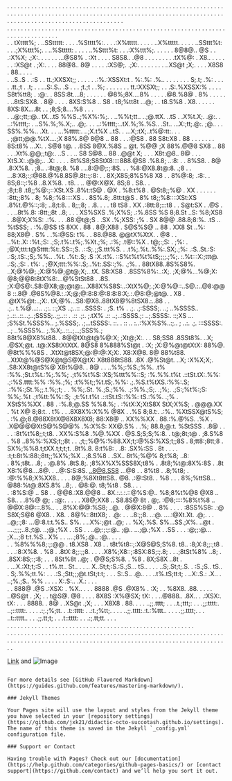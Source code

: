 
                                                                                                                                                                                                                                                                                                            
  .  . .  .  . .  .  . .  .  . .  .  . .  .  . .  .  . .  .  . .  .  . .  .  . .  .  . .  .  . .  .  . .  .  . .  .  . .  .  . .  .  . .  .  . .  .  . .  .  . .  .  . .  .  . .  .  . .  .  . .  .  . .  .  . .  .  . .  .  . .  .  . .  .  . .  .  . .  .  . .  .  . .  .  . .  .  . .  .  . .  .  . .  . 
   .       .    .   .      .    .  .       .       .       .       .    .   .      .       .  .    .       .       .       .       .    .   .      .       .       .    .  .     .       .      .  .     .       .      .  .       .       .       .       .    .  .     .       .      .  .     .       .  
     .  . .  .    .    . .  .    .  .  . .    . .    .  .    .  ..   .   .     . .    . .   .   .    .  .    .  .    .  .    .  . .  .   . .   . .    . .    .  .    .       . .   .  .    . .      .  .   . .     . .   .  .  . .    . .    .  .    .  .    .       . .   .  .    . .      .  .   . .      
 .       . tXtttt%; .      ..SSttttt:       .     .      .       .%Stttt%:.  .      .   .:X%ttttt. .     .       .       .       ..X%ttttt.  .      .     .      .  ..SSttt%t:      .   .   .;X%ttt%;.         .   ..%Sttttt:       .     .      .       .  ..%Sttt%t:      .   .   .:X%ttt%;.         .  . 
   .  . . 8@8@..  @S .  . .:X%X;  .;X:.  .     .    . .    .  ...@S8% . :Xt .   .  .  . S8S8.. .@8 .  .    .  .    .  .    .  . .tX%@: . X8..   .  .   .    . .   . :XS@t . ;X:. .    .   . 88@8..  8@ . .  .   . .:XS@;. .;X:. .  .   .    . .    .  .    ..XS@t   ;X;. .    .   . X8S8 .  88.. .  .   .   
  .     ..S..S . .:S .   . tt.;XXSXt;;     . .   .      .   .  .:%.:XSSXt:t   .         %:.%:   .%..    .   .   .   .   .   .  . S;.t;   .%:  .      .   .      .  .tt.;t . .t; .  .     ...S:.S..  .S .  .   .    ;t.;t . .%; .     .   .      .   .   . . tt.:XXSXt;;    .     . .S:.%XSSX:%       .    . 
    . . S8t%tt8; . :@:. . 8SS:8t....8; . .     .   .  .   .    @8%;8X....8% .   . .  . .@8.%8@  . 8% .    .   .   .   .   .   ..8tS:SX8. . 8@    .         .  .  . 8XS:S%8 .. S8     .    t8;%tt8t ...@; .       . t8.S%8 .  X8. .         .  .   .   .    8XS:8X....8t .    .    ;8;S;8....%8  . .    .    
  .   ..@:;tt;:@..  tX...tS %%S..;%X%:%;.   .    ..%%t;tt.. ..;@.ttX. ..tS .            .X%t.X;.  .@:.  .  ..:%tttt;:   .    ..S%.%;%.X;.. .@;.   . . ..:%tttt;:..tX.%;%.%S.. .St..    ...X:;tt;.@:.  ;@..  . .     SS%.%%.. .Xt. . . ...%ttttt:.       ..;X.t%X  ..tS.   .    ...X;:tX;..t%@:tt:.  .    .  
    . ;@tt;@@.%tX....;X 88%.8@  8@8 .. 88 .   . .:@S8 .  88  S8t:X8 .  88 .  . .  . . . . 8S:t8% ...X:.   . S@8    t@.     . .8SS 8@X.%8S .. @t.       %@@    ;X 88%.@@8 SX8 .. 88 .  . .Xt%.@@;;t@:. ..S .     . .. S8 S@8... 88     ..@@t    X;  . . . X8t:@8..  8@ .    .   . XtS.X:.:@@;.. .X:    .    .
  . . 8t%S8;S8StX8::::888.@S8 .%8.8; ..:8:  .  . 8%S8. . 8@ .8:X%8. . ;8..               .:8t@;8.   %8  . ..8:@@;:;:8S. .  . %8:@X8.8t@:8.  .;8 . . ...8:X8;:;:@88.@%8.8S@.8t::;:8: . . 8X;X8S;8%S%8    X8 .  .       8%@:8;  .:8:.  . 8S;8::;:%8      ..8.X%8. . t8.   .    .. @@:X@X. 8S;8  . S8..    .   
    ;8;t:8 .t8;;%@:;::XSt.XS .8%t:tS@  . @X  . %8:t%8 .  @St8;;%@ .  XX .  .  . .  .  .   :8tt;;8% .  8;  %8;:%8::::XS .  . 8S%.8; .8tt:t@S  . 8%    t8;;%8::::XSt:XS .8%t.@%::;:8;  ..8;t:8. . 8;;;8; . .8.    .  . . t8 tS8  . XX .:8tt:8;:::t8 .  . S@t:SX . .@S .  .  .  ..8t%.8: :8tt;;8t  ..8; .    . 
  . XS%SXS .%;X%S;  .:%.8SS  %S 8;8.St  ..S:   %8;XS8 . .8@X;X%S:  .:%.      .         . .88:@t@;S . .SX .%;XSS:   ;%    . SX 8@@ .88.8;8:%.  .tS .. %tSSS; . :%.@SS  tS 8XX .  88 .  8@;X88 .  S@S%S@ .. 88 .          XX8 St  ..%: 88;X8@ .  S%  .  .%:@SS:   t%   .     .  88.@88. @@tX%XtX. . @8 .  .   
 ..%t:.X: :%t.;S:  .;S;.t%:.t%;.%Xt.;%;  .:%; .t@::%X  . t@;:;S: . ;%: . ;@X;ttt:t@Stttt:%t:.SS::;S.  .::S;.;;S.ttt%S. . .t%;.%t..%%:.SX;.;%:  .:S..St.:S:  .:S;.tS:.;S;.%%.. .%t.  .%t:.S;   .S :X.:t%.   ::S%t%t%t%tS;;;;.;%;.  :.%t:::X:;ttt@.   .:S;.;S: . t%: . ;@X;ttt:%%:.S;..%t:.SS::;%.  .;%.     .
  88tX88..8S%S8%. ..X;@%@;.;X:@%@;@t@;X;...tX. S8:XS8 . .8SS%8%:..:X;.  ;X;@%...%@;X:   @8;@@8t8tX%8:...@%StSt88 . .8S.  ;X:@S@:.S8:@X8;@;@t@:...X88X%S8S:..:XtX%@;.;X:@%@::..S@.:..@8:@@8 ::.8@ .@8S%@8.:.:X;@;@:8:8:@:8:8:8:X;.:.@8:@;@t@. . X8 . .@tX%@t:..;X:.  tX;@%...S8:@X8..88tX8@%8tSX8.:..88 . .  
 .;.. t.%@...:..  .;:. ::;XS ..;..:: ..SSSS: . ;S. t% . .;. .;:SSSS;. ..; ..%SSSS.. ;..::..::...;..;SSSS;..;;..:: . .:: .;:. ;.tX% .:: ..;..:SSSS.;: ..;.SSSS:. ::;XS ... ;S%St.%SSS%.. ;.%SSS;.  .;...tSSSS:. ::. . :: .. :..:%X%S%..:;.. ;   ..:. .;. :::SSSS:. ..; ..%SSS%.. ;.%X;..::..;...;SSS%.;      
  88t%8@X8%t88. . 8@@tXt@t@%@:X; ;Xt@;X:. .  . S8;SS8   .8SSt8%. ..X; .@SX;@t. .t@:XS8tXtXtX.   8@S8    8%888%St@t . :X; ;X:@%@t@tXtX:   88%@.   @8t%%%8S . .XtXt@t8SX;@:@:@:X;X:.  X8:X@8.   8@  88%t88. ..XtXt@%@S@X@t@S@X@tX:   X8t888tS88.  .8X .@%St@t. ..X; :X%X;X;. .S8:XX8t@tS%@  X8t%@8. . 8@ .  . 
 ..%%;:%S.;%%.  .t% :%%.;St.t%t.:%;.%%;  .;t%%t%S::XS;%ttt%%::S;   :%.%%.t%t  .::tSt.tX:.%%:  .;:%S.tttt:%% :%%.;%; :t%%t;;%t.tS;.%%:  .;.%S.t%tXS.:%%:.S;  .:%%:;St.%;;.t.%;;t; . . %%;.St.   %.;S.;%%.  .;:%%.;S;. .;%;. .;S:;%t%:;S: %%;.%t .;t%tt:%%::S;  .;t:%t.t%t  .::tSt.tS::%%: tS.:%%.  .;% .     
    XStS%%XX  . 88 . :%.8;@.SS  %%8.%; . :%tX:X;XtS8X    StX;X%S;  . @@@.XX .  %t X@ 8;8:t. . t% .   .   .8X8X%:X%% @8X . .%S 8;8.t:. .:%..    %XtSSX@tS%S; . :%.@;8.@88X8tX@8X8X8X8; 88:X8@ .. XX%%XX  . 88.:%.@%S.  .%X .         .X@@@@XtS@%S@@%   .%:X%S:    XX@.S% . .%; 88.8;@:t. %StSSS . .8@ .  . . 
  . :8t%t%8;;t;t8.  . XX%:S%8 .%@.%XX .  @S.S;S;S;%:8. . t@;8t;t@ . ;8.S%8  . %8 ..8%%:%XS;t;;8t   .   . .;t;;%@%:%88.XX;t;:@%S:%XS;t;;8S   .  8;tt8:;8tt;8  . SX%;%%8.t;tXX.t;t;t;t. .8t%.8.   8:t%8: . .8: .SX%:SS .  8t . .  . .  :t;t:8t%:88:;8tt;;%X%;%X ..;8.S%8 . .SX.. 8t%;%@%  8;t%8;  ..8:        
    . 8%;t8t.. .8; .   :@.8% .8tS.8;.  ;8%X%X%SSS8X;t8% . .8t8;%t@:8X%:8S . .8t     X8:%@8....8@.         .   ..@:S:S:8S. ..8@8.SS8 ...@8 .  . 8%t8 . .8;%t8; . :@:%%8;X%XX8..   . .  . 8@;%8Xt8ttS8..  @8.   .:@:St8. . %8 .        .   . 8%;%ttS8... @88:%t@:8XS.8%  ..8;.  . @8:@. t8;%t8  . S8..  .  .  
  .   :8%S:@ .. S8 . .  @@8.:X8.@@8 .. 8X.:.:.:.::@%S:@..  %8;8%t%@8 @X8 .. S8..  . .8%@ @; . :@:. . . .    .   X8@;XX8 .. S8.8S@ 8t  . @;.    :@8;::::%8%t%8 .. @@X:8@:::.8%..      . ..8%X:@@:%S8;  ..@.  .   @@X:8@ .. 8% . .  .    .   :8SS%S8:  .:@ S8X;S@8 @X8. . X8.    . 8@%::8ttX8; . .@:         .
    . ..8:;;8. ..:@.   ....:@Xt.Xt.  .@;.  .  .  ..@;:;8: ...@:8.t:t.%S..  S%.   .  ..X%:;@t  ..@;       .    . %X;.%S.   S%...SS.;X%. ..@t .  ....;;;;..8.;t@. ..;@.;%X . .SS .  .     ..@;:;:;:@..  ;@..    ...;@.;%X . .SS .    .     . :@;;:@... ;X...;8 t:t.%S..  X% .  .  ....;8%;.@..  :@..  .  . .  
  .   . %8%%%8;:;:@@ .     t8.XS8  . X8  .      .  t8t%t8::;:X@S@S;S%8.   t8..        :8;X:8;;:;t8 .  .    .  .:8:X%8. . %8 .  .8tX:8;;:;;8.  .    .  . .X8%;X8::;:8SX:8S;:;.8; .   .    .;8tSt%8%  ..8;   .     .8SX:8S;:;:8;  .    . .   8St%8t  ..@;  . @@S;S%8. . %8 .          8X;S8X  ..8t  .         
    .  ...X.:Xt;t;:S  .  . t%.tt..  St..   . .    .. X..St;t;:S.:S.;S... tS..  .  . . ..S;.St;t;.S.     .      :S.;S..  tS..   . S;.%%;tt.%:    .   .    .:S.;Stt;;;@t.tSt;t:t;   .   .   . S:.S..  .@.. .   .   ..t%.tS;tt:t;    .      ..X:.S.:  .X.. . ..;%.;S..  %% .  .  .  .  X:.S:.. .X.:    . .  .  
  .     . 888@   .@S      .:XSX: . %X..  .     .   . 8888   .@S .@X8% . :X;     .     . %8X8.  .88. . .   . . ..@S@t . ;X;   . . t@S@.   @8 .     .    . . 8X8S   :X%@SX;   tX: .      .  ..@888.. .8X..       .  .:XSX:.  tX: .    .  .   8888. . 8@ .     .XS@t  .;X; .      .  . X8X8 .  88. .         . 
    .    ..;;.tttt;  . .   ..t.;ttt;:       .    .   .;;:tttt:. ..;::tttt:. . .    .    .:;.;%;tt.      .       .t::tttt: .      .:t.;%tt;.  . .     .    ..;;.tttt:.:t.:%ttt..    . .   .  .;;.tttt;.    . .      ..t::tttt..   .   .     .;;.tt;t;    .  . .t::tttt:    . .       .:;.tt;tt.    .  . .    
  .   .   . . .    .     .   .       . .  .   .     . .      .    .              .   .   .        .  .     .  .  .          .  .   .     .       .  .   .   .          .        .            ..         .     . .                 .    . .  .    . . .       .         .      .  .    .   .    .   .     .  
       .         .    .        .  .     .       . .    .  .    .    .   .  .  .    .   .  .  .  .      .  .         .   .  .     .     .   . .    .   .   .   . .  .        . .   .  . .  .      .  .      .      .  . .  .  . .    .        . .       . . .   . .   .   .  .   .  .        .    .    .    .
  . .   .  .  .     .   .  .        .     . . .     .       .    .    .     .   .    .      .     . .   .   .  .  .   .      . .   . .    .    .                  .  .  . .     .       .   .  .      .  .   .  .   .            .    .  . .      .  .             .   .      .      . .  .   .     .   .   



[Link](url) and ![Image](src)
```

For more details see [GitHub Flavored Markdown](https://guides.github.com/features/mastering-markdown/).

### Jekyll Themes

Your Pages site will use the layout and styles from the Jekyll theme you have selected in your [repository settings](https://github.com/jxk21/didactic-octo-succotash.github.io/settings). The name of this theme is saved in the Jekyll `_config.yml` configuration file.

### Support or Contact

Having trouble with Pages? Check out our [documentation](https://help.github.com/categories/github-pages-basics/) or [contact support](https://github.com/contact) and we’ll help you sort it out.
